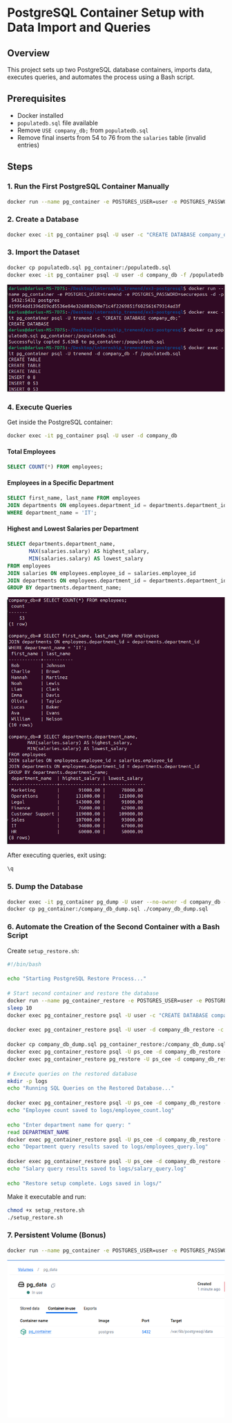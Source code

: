 # PostgreSQL Container Setup with Data Import and Queries

## Overview
This project sets up two PostgreSQL database containers, imports data, executes queries, and automates the process using a Bash script.

## Prerequisites
- Docker installed
- `populatedb.sql` file available
- Remove `USE company_db;` from `populatedb.sql`
- Remove final inserts from 54 to 76 from the `salaries` table (invalid entries)

## Steps

### 1. Run the First PostgreSQL Container Manually
```bash
docker run --name pg_container -e POSTGRES_USER=user -e POSTGRES_PASSWORD=securepass -d -p 5432:5432 postgres
```

### 2. Create a Database
```bash
docker exec -it pg_container psql -U user -c "CREATE DATABASE company_db;"
```

### 3. Import the Dataset
```bash
docker cp populatedb.sql pg_container:/populatedb.sql
docker exec -it pg_container psql -U user -d company_db -f /populatedb.sql
```

![Container Running](img/1.png)

### 4. Execute Queries
Get inside the PostgreSQL container:
```bash
docker exec -it pg_container psql -U user -d company_db
```
#### Total Employees
```sql
SELECT COUNT(*) FROM employees;
```
#### Employees in a Specific Department
```sql
SELECT first_name, last_name FROM employees
JOIN departments ON employees.department_id = departments.department_id
WHERE department_name = 'IT';
```
#### Highest and Lowest Salaries per Department
```sql
SELECT departments.department_name, 
       MAX(salaries.salary) AS highest_salary, 
       MIN(salaries.salary) AS lowest_salary
FROM employees
JOIN salaries ON employees.employee_id = salaries.employee_id
JOIN departments ON employees.department_id = departments.department_id
GROUP BY departments.department_name;
```

![Query Results](img/2.png)

After executing queries, exit using:

```sql
\q
```

### 5. Dump the Database
```bash
docker exec -it pg_container pg_dump -U user --no-owner -d company_db -Fc -f /company_db_dump.sql
docker cp pg_container:/company_db_dump.sql ./company_db_dump.sql
```

### 6. Automate the Creation of the Second Container with a Bash Script
Create `setup_restore.sh`:
```bash
#!/bin/bash

echo "Starting PostgreSQL Restore Process..."

# Start second container and restore the database
docker run --name pg_container_restore -e POSTGRES_USER=user -e POSTGRES_PASSWORD=securepass -d -p 5433:5432 postgres
sleep 10
docker exec pg_container_restore psql -U user -c "CREATE DATABASE company_db_restore;"

docker exec pg_container_restore psql -U user -d company_db_restore -c "CREATE USER ps_cee WITH SUPERUSER PASSWORD 'adminpass';"

docker cp company_db_dump.sql pg_container_restore:/company_db_dump.sql
docker exec pg_container_restore psql -U ps_cee -d company_db_restore -c "ALTER DATABASE company_db_restore OWNER TO ps_cee;"
docker exec pg_container_restore pg_restore -U ps_cee -d company_db_restore -F c /company_db_dump.sql --no-owner --exit-on-error

# Execute queries on the restored database
mkdir -p logs
echo "Running SQL Queries on the Restored Database..."

docker exec pg_container_restore psql -U ps_cee -d company_db_restore -c "SELECT COUNT(*) FROM employees;" > logs/employee_count.log
echo "Employee count saved to logs/employee_count.log"

echo "Enter department name for query: "
read DEPARTMENT_NAME
docker exec pg_container_restore psql -U ps_cee -d company_db_restore -c "SELECT first_name, last_name FROM employees JOIN departments ON employees.department_id = departments.department_id WHERE department_name = '$DEPARTMENT_NAME';" > logs/employees_query.log
echo "Department query results saved to logs/employees_query.log"

docker exec pg_container_restore psql -U ps_cee -d company_db_restore -c "SELECT departments.department_name, MAX(salaries.salary), MIN(salaries.salary) FROM employees JOIN salaries ON employees.employee_id = salaries.employee_id JOIN departments ON employees.department_id = departments.department_id GROUP BY departments.department_name;" > logs/salary_query.log
echo "Salary query results saved to logs/salary_query.log"

echo "Restore setup complete. Logs saved in logs/"
```
Make it executable and run:
```bash
chmod +x setup_restore.sh
./setup_restore.sh
```

### 7. Persistent Volume (Bonus)
```bash
docker run --name pg_container -e POSTGRES_USER=user -e POSTGRES_PASSWORD=securepass -v pg_data:/var/lib/postgresql/data -d -p 5432:5432 postgres
```

![Database Import](img/3.png)